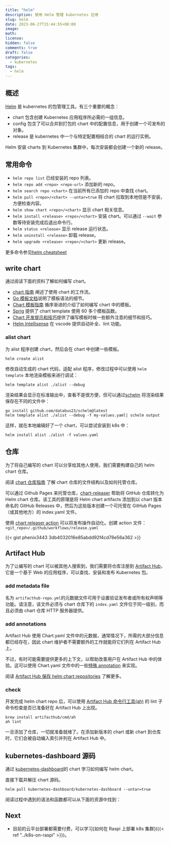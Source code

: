 ```yaml
---
title: "helm"
description: 使用 Helm 管理 kubernetes 应用
slug: helm
date: 2023-06-27T15:44:55+08:00
image:
math:
license:
hidden: false
comments: true
draft: false
categories:
  - kubernetes
tags:
  - helm
---
```


## 概述

[Helm](https://helm.sh/zh/) 是 kubernetes 的包管理工具。有三个重要的概念：

- chart 包含创建 Kubernetes 应用程序所必需的一组信息。
- config 包含了可以合并到打包的 chart 中的配置信息，用于创建一个可发布的对象。
- release 是 kubernetes 中一个与特定配置相结合的 chart 的运行实例。

Helm 安装 charts 到 Kubernetes 集群中，每次安装都会创建一个新的 release。

## 常用命令

- `helm repo list` 已经安装的 repo 列表。
- `helm repo add <repo> <repo-url>` 添加新的 repo。
- `helm search repo <chart>` 在当前所有已添加的 repo 中查找 chart。
- `helm pull <repo>/<chart> --untar=true` 将 chart 拉取到本地但是不安装，方便检查内容。
- `helm show chart <repo>/<chart>` 显示 chart 相关信息。
- `helm install <release> <repo>/<chart>` 安装 chart。可以通过 `--wait` 参数等待安装完成后退出命令行。
- `helm status <release>` 显示 release 运行状态。
- `helm uninstall <release>` 卸载 release。
- `helm upgrade <release> <repo>/<chart>` 更新 release。

更多命令参见[helm cheatsheet](https://helm.sh/zh/docs/intro/cheatsheet/)

## write chart

通过阅读下面的资料了解如何编写 chart。

- [chart 指南](https://helm.sh/zh/docs/topics/charts/) 阐述了使用 chart 的工作流。
- [Go 模板文档](https://pkg.go.dev/text/template)说明了模板语法的细节。
- [Chart 模板指南](https://helm.sh/zh/docs/chart_template_guide/getting_started/) 循序渐进的介绍了如何编写 chart 中的模板。
- [Sprig](https://github.com/Masterminds/sprig) 提供了 chart template 使用 60 多个模板函数。
- [Chart 开发提示和技巧](https://helm.sh/zh/docs/howto/charts_tips_and_tricks/)提供了编写模板时候一些额外注意的细节和技巧。
- [Helm Intellisense](https://marketplace.visualstudio.com/items?itemName=Tim-Koehler.helm-intellisense) 在 vscode 提供自动补全、lint 功能。

### alist chart

为 alist 程序创建 chart，然后会在 chart 中创建一些模板。

```shell
helm create alist
```

修改自动生成的 chart 代码，适配 alist 程序，修改过程中可以使用 `helm template` 本地渲染模板来进行调试：

```shell
helm template alist ./alist --debug
```

渲染结果会显示在标准输出中，查看不是很方便，但可以通过[schelm](https://github.com/databus23/schelm) 将渲染结果保存在不同的文件中：

```shell
go install github.com/databus23/schelm@latest
helm template alist ./alist --debug -f my-values.yaml| schelm output
```

这样，就在本地编辑好了一个 chart，可以尝试安装到 k8s 中：

```shell
helm install alist ./alist -f values.yaml
```

## 仓库

为了将自己编写的 chart 可以分享给其他人使用，我们需要构建自己的 helm chart 仓库。

阅读 [chart 仓库指南](https://helm.sh/zh/docs/topics/chart_repository/) 了解 chart 仓库的文件结构以及如何托管仓库。

可以通过 Github Pages 来托管仓库，[chart-releaser](https://github.com/helm/chart-releaser) 帮助将 GitHub 仓库转化为 Helm chart 仓库。该工具的原理是将 Helm chart artifacts 添加到以 chart 版本命名的 GitHub Releases 中，然后为这些版本创建一个可托管在 GitHub Pages（或其他地方）的 index.yaml 文件。

使用 [chart releaser action](https://helm.sh/zh/docs/howto/chart_releaser_action/) 可以将发布操作自动化。创建 action 文件：`<git_repo>/.github/workflows/release.yaml`

{{< gist phenix3443 3db4032016e85abdd92f4cd78e56a362 >}}

## Artifact Hub

为了让编写的 chart 可以被其他人搜索到，我们需要将仓库注册到 [Artifact Hub](https://artifacthub.io/docs/)，它是一个基于 Web 的应用程序，可以查找、安装和发布 Kubernetes 包。

### add metadata file

名为 `artifacthub-repo.yml`的元数据文件可用于设置验证发布者或所有权声明等功能。请注意，该文件必须与 chart 仓库下的 `index.yaml` 文件位于同一级别，而且必须由 chart 仓库 HTTP 服务器提供。

### add annotations

Artifact Hub 使用 Chart.yaml 文件中的元数据，通常情况下，所需的大部分信息都已经存在，因此 chart 维护者不需要额外的工作就能将它们列在 Artifact Hub 上。

不过，有时可能需要提供更多的上下文，以帮助改善用户在 Artifact Hub 中的体验。这可以使用 Chart.yaml 文件中的一些[特殊 annotation](https://artifacthub.io/docs/topics/annotations/helm/) 来实现。

阅读 [Artifact Hub 保存 helm chart repositories](https://artifacthub.io/docs/topics/repositories/helm-charts/) 了解更多。

### check

开发完成 helm chart repo 后，可以使用 [Artifact Hub 命令行工具(ah)](https://artifacthub.io/docs/topics/cli/) 的 lint 子命令检查是否已准备好在 Artifact Hub 上出现。

```shell
brew install artifacthub/cmd/ah
ah lint
```

一旦添加了仓库，一切就准备就绪了。在添加新版本的 chart 或新 chart 到仓库时，它们会被自动编入索引并列在 Artifact Hub 中。

## kubernetes-dashboard 源码

通过 [kubernetes-dashboard](https://github.com/kubernetes/dashboard/tree/master/charts)的 chart 学习如何编写 helm chart。

直接下载并解压 chart 源码。

```shell
helm pull kubernetes-dashboard/kubernetes-dashboard --untar=true
```

阅读过程中遇到的语法和函数都可以从下面的资源中找到：

## Next

- 目前的云平台部署都需要付费，可以学习[如何在 Raspi 上部署 k8s 集群]({{< ref "../k8s-on-raspi" >}})。
